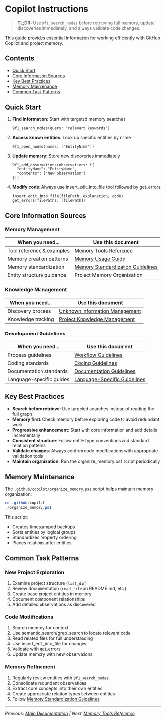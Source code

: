 # Copilot Instructions

> **TL;DR:** Use `9f1_search_nodes` before retrieving full memory, update discoveries immediately, and always validate code changes.

This guide provides essential information for working efficiently with GitHub Copilot and project memory.

## Contents
- [Quick Start](#quick-start)
- [Core Information Sources](#core-information-sources)
- [Key Best Practices](#key-best-practices)
- [Memory Maintenance](#memory-maintenance)
- [Common Task Patterns](#common-task-patterns)

## Quick Start

1. **Find information**: Start with targeted memory searches

   ```text
   9f1_search_nodes(query: "relevant keywords")
   ```

2. **Access known entities**: Look up specific entities by name

   ```text
   9f1_open_nodes(names: ["EntityName"])
   ```

3. **Update memory**: Store new discoveries immediately

   ```text
   9f1_add_observations(observations: [{
     "entityName": "EntityName",
     "contents": ["New observation"]
   }])
   ```

4. **Modify code**: Always use insert_edit_into_file tool followed by get_errors

   ```text
   insert_edit_into_file(filePath, explanation, code)
   get_errors(filePaths: [filePath])
   ```

## Core Information Sources

### Memory Management
| When you need... | Use this document |
|------------------|-------------------|
| Tool reference & examples | [Memory Tools Reference](memory-tools-reference.md) |
| Memory creation patterns | [Memory Usage Guide](memory-usage-guide.md) |
| Memory standardization | [Memory Standardization Guidelines](memory-standardization-guidelines.md) |
| Entity structure guidance | [Project Memory Organization](project-memory-organization.md) |

### Knowledge Management
| When you need... | Use this document |
|------------------|-------------------|
| Discovery process | [Unknown Information Management](unknown-info-management.md) |
| Knowledge tracking | [Project Knowledge Management](project-knowledge-management.md) |

### Development Guidelines
| When you need... | Use this document |
|------------------|-------------------|
| Process guidelines | [Workflow Guidelines](workflow-guidelines.md) |
| Coding standards | [Coding Guidelines](coding-guidelines.md) |
| Documentation standards | [Documentation Guidelines](documentation-guidelines.md) |
| Language-specific guides | [Language-Specific Guidelines](language-specific-guidelines.md) |

## Key Best Practices

- **Search before retrieve**: Use targeted searches instead of reading the full graph
- **Memory first**: Check memory before exploring code to avoid redundant work
- **Progressive enhancement**: Start with core information and add details incrementally
- **Consistent structure**: Follow entity type conventions and standard relation patterns
- **Validate changes**: Always confirm code modifications with appropriate validation tools
- **Maintain organization**: Run the organize_memory.ps1 script periodically

## Memory Maintenance

The `.github/copilot/organize_memory.ps1` script helps maintain memory organization:

```powershell
cd .github/copilot
./organize_memory.ps1
```

This script:
- Creates timestamped backups
- Sorts entities by logical groups
- Standardizes property ordering
- Places relations after entities

## Common Task Patterns

### New Project Exploration

1. Examine project structure (`list_dir`)
2. Review documentation (`read_file` on README.md, etc.)
3. Create base project entities in memory
4. Document component relationships
5. Add detailed observations as discovered

### Code Modifications

1. Search memory for context
2. Use semantic_search/grep_search to locate relevant code
3. Read related files for full understanding
4. Use insert_edit_into_file for changes
5. Validate with get_errors
6. Update memory with new observations

### Memory Refinement

1. Regularly review entities with `9f1_search_nodes`
2. Consolidate redundant observations
3. Extract core concepts into their own entities
4. Create appropriate relation types between entities
5. Follow [Memory Standardization Guidelines](memory-standardization-guidelines.md)

---

*Previous: [Main Documentation](../../copilot-instructions.md) | Next: [Memory Tools Reference](memory-tools-reference.md)*
